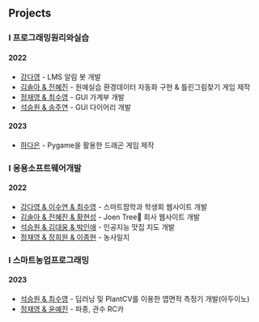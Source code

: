 ## Projects

### I 프로그래밍원리와실습
#### 2022
- [강다영](https://github.com/JBNU-Smartfarm/22-1-lms-notion-bot) - LMS 알림 봇 개발
- [김솔아 & 전혜진](https://github.com/ffe4el/2022-1-final-project) - 원예실습 환경데이터 자동화 구현 & 틀린그림찾기 게임 제작
- [정재영 & 최수영](https://github.com/jungjae0/GUI_Moneymanger_2022) - GUI 가계부 개발
- [석승원 & 송주연](https://github.com/EthanSeok/diary) - GUI 다이어리 개발

#### 2023
- [하다은](https://github.com/danuni29/final-project) - Pygame을 활용한 드래곤 게임 제작

### I 응용소프트웨어개발
#### 2022
- [강다영 & 이수연 & 최수영](https://github.com/JBNU-Smartfarm/22-2-student-council-website) - 스마트팜학과 학생회 웹사이트 개발
- [김솔아 & 전혜진 & 황현성](https://github.com/ffe4el/DJango_sola) - Joen Tree🌲 회사 웹사이트 개발
- [석승원 & 김대웅 & 박인애](https://ethanseok.github.io/projects/2022/12/20/softeng/) - 인공지능 맛집 지도 개발
- [정재영 & 장희원 & 이종현](https://github.com/jungjae0/Farming-Diary) - 농사일지

### I 스마트농업프로그래밍
#### 2023
- [석승원 & 최수영](https://github.com/EthanSeok/Leaf_Area_Project) - 딥러닝 및 PlantCV를 이용한 엽면적 측정기 개발(아두이노)
- [정재영 & 윤예진](https://github.com/jungjae0/LEC-AgProgramming/tree/main/07_RC) - 파종, 관수 RC카
  
